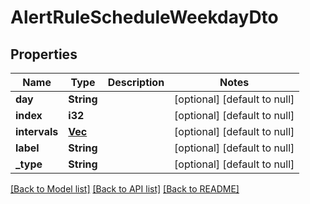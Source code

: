 # AlertRuleScheduleWeekdayDto

## Properties

| Name          | Type                                                                       | Description | Notes                        |
| ------------- | -------------------------------------------------------------------------- | ----------- | ---------------------------- |
| **day**       | **String**                                                                 |             | [optional] [default to null] |
| **index**     | **i32**                                                                    |             | [optional] [default to null] |
| **intervals** | [**Vec<AlertRuleScheduleTimeRangeDto>**](AlertRuleScheduleTimeRangeDto.md) |             | [optional] [default to null] |
| **label**     | **String**                                                                 |             | [optional] [default to null] |
| **_type**     | **String**                                                                 |             | [optional] [default to null] |

[[Back to Model list]](../README.md#documentation-for-models) [[Back to API list]](../README.md#documentation-for-api-endpoints) [[Back to README]](../README.md)

